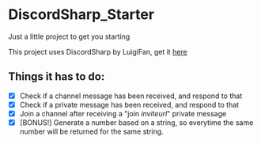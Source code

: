 # DiscordSharp_Starter
Just a little project to get you starting

This project uses DiscordSharp by LuigiFan, get it [here](https://github.com/Luigifan/DiscordSharp)

## Things it has to do:
- [x] Check if a channel message has been received, and respond to that
- [x] Check if a private message has been received, and respond to that
- [x] Join a channel after receiving a "join *inviteurl*" private message
- [x] [BONUS!] Generate a number based on a string, so everytime the same number will be returned for the same string.
